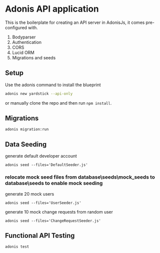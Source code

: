 # Adonis API application

This is the boilerplate for creating an API server in AdonisJs, it comes pre-configured with.

1. Bodyparser
2. Authentication
3. CORS
4. Lucid ORM
5. Migrations and seeds

## Setup

Use the adonis command to install the blueprint

```bash
adonis new yardstick --api-only
```

or manually clone the repo and then run `npm install`.

## Migrations
```migrate database table
adonis migration:run
```

## Data Seeding
generate default developer account 
```
adonis seed --files='DefaultSeeder.js'
```
### relocate mock seed files from database\seeds\mock_seeds to database\seeds to enable mock seeding
generate 20 mock users  
```
adonis seed --files='UserSeeder.js'
```

generate 10 mock change requests from random user
```
adonis seed --files='ChangeRequestSeeder.js'
```

## Functional API Testing
```functional api testing with 31 test items
adonis test
```
